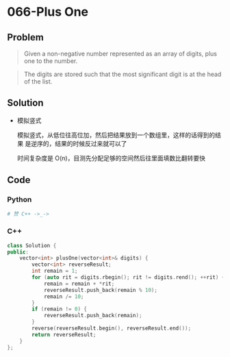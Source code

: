 # 066-Plus One

## Problem

> Given a non-negative number represented as an array of digits, plus one to the number.

> The digits are stored such that the most significant digit is at the head of the list.

## Solution

- 模拟竖式

    模拟竖式，从低位往高位加，然后把结果放到一个数组里，这样的话得到的结果
    是逆序的，结果的时候反过来就可以了

    时间复杂度是 O(n)，目测先分配足够的空间然后往里面填数比翻转要快

## Code

### Python

```python
# 赞 C++ ->_->
```

### C++

```cpp
class Solution {
public:
    vector<int> plusOne(vector<int>& digits) {
        vector<int> reverseResult;
        int remain = 1;
        for (auto rit = digits.rbegin(); rit != digits.rend(); ++rit) {
            remain = remain + *rit;
            reverseResult.push_back(remain % 10);
            remain /= 10;
        }
        if (remain != 0) {
            reverseResult.push_back(remain);
        }
        reverse(reverseResult.begin(), reverseResult.end());
        return reverseResult;
    }
};
```
